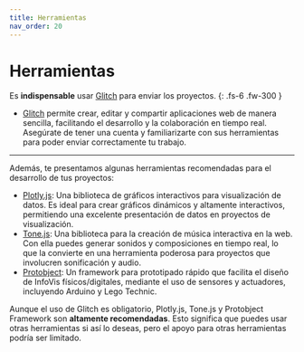 ```yaml
---
title: Herramientas
nav_order: 20
---
```


# Herramientas

Es **indispensable** usar [Glitch](https://glitch.com) para enviar los proyectos. 
{: .fs-6 .fw-300 }

- [Glitch](https://glitch.com) permite crear, editar y compartir aplicaciones web de manera sencilla, facilitando el desarrollo y la colaboración en tiempo real. Asegúrate de tener una cuenta y familiarizarte con sus herramientas para poder enviar correctamente tu trabajo.


---


Además, te presentamos algunas herramientas recomendadas para el desarrollo de tus proyectos:

- [Plotly.js](https://plotly.com/javascript/): Una biblioteca de gráficos interactivos para visualización de datos. Es ideal para crear gráficos dinámicos y altamente interactivos, permitiendo una excelente presentación de datos en proyectos de visualización.
- [Tone.js](https://tonejs.github.io/): Una biblioteca para la creación de música interactiva en la web. Con ella puedes generar sonidos y composiciones en tiempo real, lo que la convierte en una herramienta poderosa para proyectos que involucren sonificación y audio.
- [Protobject](https://framework.protobject.com): Un framework para prototipado rápido que facilita el diseño de InfoVis físicos/digitales, mediante el uso de sensores y actuadores, incluyendo Arduino y Lego Technic.

Aunque el uso de Glitch es obligatorio, Plotly.js, Tone.js y Protobject Framework son **altamente recomendadas**. Esto significa que puedes usar otras herramientas si así lo deseas, pero el apoyo para otras herramientas podría ser limitado.
